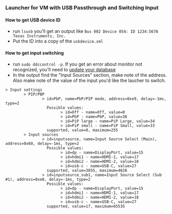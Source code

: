 ### Launcher for VM with USB Passthrough and Switching Input

#### How to get USB device ID
- run `lsusb` you'll get an output like
`Bus 002 Device 054: ID 1234:5678 Texas Instruments, Inc. `
- Put the ID into a copy of the `usbdevice.xml`

#### How to get input switching
- run `sudo ddccontrol -p`. If you get an error about monitor not recognized, you'll need to [update your database](https://github.com/ddccontrol/ddccontrol-db#installation)
- In the output find the "Input Sources" section, make note of the address. Also make note of the value of the input you'd like the laucher to switch.
```
> Input settings
        > PIP/PBP
                > id=PbP, name=PbP/PIP mode, address=0xe9, delay=-1ms, type=2
                  Possible values:
                        > id=Off - name=Off, value=0
                        > id=PbP - name=PbP, value=36
                        > id=PiP large - name=PiP Large, value=34
                        > id=PiP small - name=PiP Small, value=33
                  supported, value=0, maximum=255
        > Input sources
                > id=inputsource, name=Input Source Select (Main), address=0x60, delay=-1ms, type=2
                  Possible values:
                        > id=dp - name=DisplayPort, value=15
                        > id=hdmi1 - name=HDMI-1, value=17
                        > id=hdmi2 - name=HDMI-2, value=18
                        > id=usb-c - name=USB-C, value=27
                  supported, value=3855, maximum=4626
                > id=inputsource_sub1, name=Input Source Select (Sub #1), address=0xe8, delay=-1ms, type=2
                  Possible values:
                        > id=dp - name=DisplayPort, value=15
                        > id=hdmi1 - name=HDMI-1, value=17
                        > id=hdmi2 - name=HDMI-2, value=18
                        > id=usb-c - name=USB-C, value=27
                  supported, value=17, maximum=65535
```
